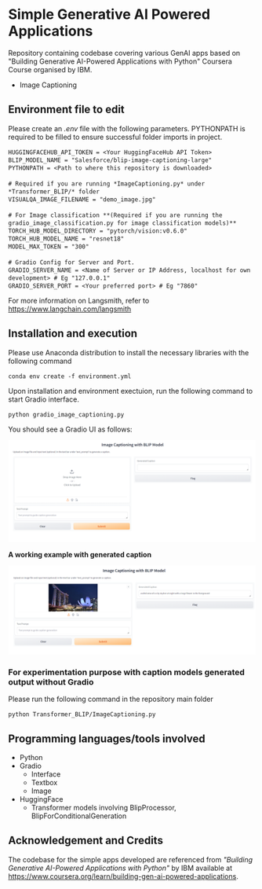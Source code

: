 # Simple Generative AI Powered Applications

Repository containing codebase covering various GenAI apps based on "Building Generative AI-Powered Applications with Python" Coursera Course organised by IBM. 

- Image Captioning

## Environment file to edit

Please create an *.env* file with the following parameters. PYTHONPATH is required to be filled to ensure successful folder imports in project.

```
HUGGINGFACEHUB_API_TOKEN = <Your HuggingFaceHub API Token>
BLIP_MODEL_NAME = "Salesforce/blip-image-captioning-large"
PYTHONPATH = <Path to where this repository is downloaded>

# Required if you are running *ImageCaptioning.py* under *Transformer_BLIP/* folder
VISUALQA_IMAGE_FILENAME = "demo_image.jpg"

# For Image classification **(Required if you are running the gradio_image_classification.py for image classification models)**
TORCH_HUB_MODEL_DIRECTORY = "pytorch/vision:v0.6.0"
TORCH_HUB_MODEL_NAME = "resnet18"
MODEL_MAX_TOKEN = "300"

# Gradio Config for Server and Port.
GRADIO_SERVER_NAME = <Name of Server or IP Address, localhost for own development> # Eg "127.0.0.1"
GRADIO_SERVER_PORT = <Your preferred port> # Eg "7860"
```

For more information on Langsmith, refer to https://www.langchain.com/langsmith

## Installation and execution

Please use Anaconda distribution to install the necessary libraries with the following command

```
conda env create -f environment.yml
```

Upon installation and environment exectuion, run the following command to start Gradio interface.

```
python gradio_image_captioning.py
```

You should see a Gradio UI as follows:

![SampleUI](images/SampleUI.png)

**A working example with generated caption**

![SampleWorkingExample](images/SampleUI_w_Caption.png)

### For experimentation purpose with caption models generated output without Gradio

Please run the following command in the repository main folder

```
python Transformer_BLIP/ImageCaptioning.py
```

## Programming languages/tools involved
- Python
- Gradio
    - Interface
    - Textbox
    - Image
- HuggingFace
    - Transformer models involving BlipProcessor, BlipForConditionalGeneration

## Acknowledgement and Credits

The codebase for the simple apps developed are referenced from *"Building Generative AI-Powered Applications with Python"* by IBM available at https://www.coursera.org/learn/building-gen-ai-powered-applications.